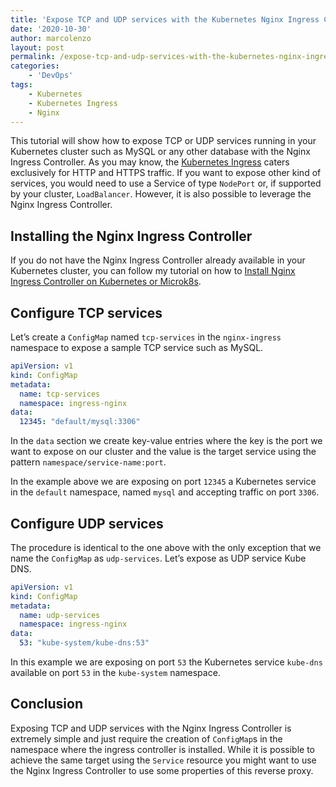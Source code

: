 ```yaml
---
title: 'Expose TCP and UDP services with the Kubernetes Nginx Ingress Controller'
date: '2020-10-30'
author: marcolenzo
layout: post
permalink: /expose-tcp-and-udp-services-with-the-kubernetes-nginx-ingress-controller/
categories:
    - 'DevOps'
tags:
    - Kubernetes
    - Kubernetes Ingress
    - Nginx
---
```


This tutorial will show how to expose TCP or UDP services running in your Kubernetes cluster such as MySQL or any other database with the Nginx Ingress Controller. As you may know, the [Kubernetes Ingress](https://kubernetes.io/docs/concepts/services-networking/ingress/) caters exclusively for HTTP and HTTPS traffic. If you want to expose other kind of services, you would need to use a Service of type `NodePort` or, if supported by your cluster, `LoadBalancer`. However, it is also possible to leverage the Nginx Ingress Controller.

## Installing the Nginx Ingress Controller

If you do not have the Nginx Ingress Controller already available in your Kubernetes cluster, you can follow my tutorial on how to [Install Nginx Ingress Controller on Kubernetes or Microk8s](https://marcolenzo.eu/2020/08/04/how-to-install-nginx-ingress-controller-on-kubernetes-and-microk8s/).

## Configure TCP services

Let’s create a `ConfigMap` named `tcp-services` in the `nginx-ingress` namespace to expose a sample TCP service such as MySQL.

```yaml
apiVersion: v1
kind: ConfigMap
metadata:
  name: tcp-services
  namespace: ingress-nginx
data:
  12345: "default/mysql:3306"
```

In the `data` section we create key-value entries where the key is the port we want to expose on our cluster and the value is the target service using the pattern `namespace/service-name:port`.

In the example above we are exposing on port `12345` a Kubernetes service in the `default` namespace, named `mysql` and accepting traffic on port `3306`.

## Configure UDP services

The procedure is identical to the one above with the only exception that we name the `ConfigMap` as `udp-services`. Let’s expose as UDP service Kube DNS.

```yaml
apiVersion: v1
kind: ConfigMap
metadata:
  name: udp-services
  namespace: ingress-nginx
data:
  53: "kube-system/kube-dns:53"
```

In this example we are exposing on port `53` the Kubernetes service `kube-dns` available on port `53` in the `kube-system` namespace.

## Conclusion

Exposing TCP and UDP services with the Nginx Ingress Controller is extremely simple and just require the creation of `ConfigMap`s in the namespace where the ingress controller is installed. While it is possible to achieve the same target using the `Service` resource you might want to use the Nginx Ingress Controller to use some properties of this reverse proxy.